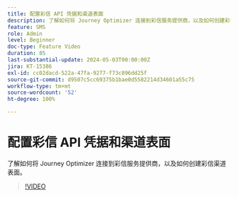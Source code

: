 ```yaml
---
title: 配置彩信 API 凭据和渠道表面
description: 了解如何将 Journey Optimizer 连接到彩信服务提供商，以及如何创建彩信渠道表面。
feature: SMS
role: Admin
level: Beginner
doc-type: Feature Video
duration: 85
last-substantial-update: 2024-05-03T00:00:00Z
jira: KT-15386
exl-id: cc02dacd-522a-47fa-9277-f73c896dd25f
source-git-commit: d9507c5cc69375b1bae0d5582214d34601a55c75
workflow-type: tm+mt
source-wordcount: '52'
ht-degree: 100%

---
```


# 配置彩信 API 凭据和渠道表面

了解如何将 Journey Optimizer 连接到彩信服务提供商，以及如何创建彩信渠道表面。

>[!VIDEO](https://video.tv.adobe.com/v/3428872/?learn=on)
